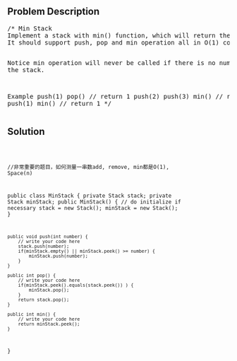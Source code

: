 <!--
<style>
  body { font-family: Arial, sans-serif; }
  .container { max-width: 100%; margin: 0 auto; padding: 10px; }
  .comment-block { background-color: #f9f9f9; padding: 10px; border-left: 5px solid #ccc; max-width: 50%; margin: 20px auto; overflow-wrap: break-word; white-space: pre-wrap; }
  .code-block { background-color: #f4f4f4; padding: 10px; border: 1px solid #ddd; max-width: 50%; margin: 20px auto; overflow-wrap: break-word; white-space: pre-wrap; }
</style>
-->

<div class='container'>
<h2>Problem Description</h2>
<div class='comment-block'>
<pre>
/* Min Stack
Implement a stack with min() function, which will return the smallest number in the stack.
It should support push, pop and min operation all in O(1) cost.

Notice
min operation will never be called if there is no number in the stack.

Example
push(1)
pop()   // return 1
push(2)
push(3)
min()   // return 2
push(1)
min()   // return 1
*/
</pre>
</div>

<h2>Solution</h2>
<div class='code-block'>
<pre><code class='language-java'>

//非常重要的题目，如何测量一串数add, remove, min都是O(1), Space(n)

public class MinStack {
    private Stack<Integer> stack;
    private Stack<Integer> minStack;
    public MinStack() {
        // do initialize if necessary
        stack = new Stack<Integer>();
        minStack = new Stack<Integer>();
    }

    public void push(int number) {
        // write your code here
        stack.push(number);
        if(minStack.empty() || minStack.peek() >= number) {
            minStack.push(number);
        }
    }

    public int pop() {
        // write your code here
        if(minStack.peek().equals(stack.peek()) ) {
            minStack.pop();
        }
        return stack.pop();
    }

    public int min() {
        // write your code here
        return minStack.peek();
    }
}

</code></pre>
</div>
</div>
